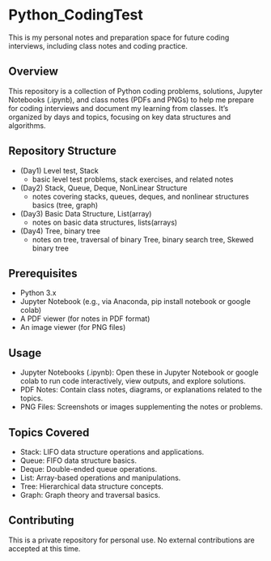 # Python_CodingTest
This is my personal notes and preparation space for future coding interviews, including class notes and coding practice.

## Overview
This repository is a collection of Python coding problems, solutions, Jupyter Notebooks (.ipynb), and class notes (PDFs and PNGs) to help me prepare for coding interviews and document my learning from classes. It’s organized by days and topics, focusing on key data structures and algorithms.

## Repository Structure
- (Day1) Level test, Stack
   - basic level test problems, stack exercises, and related notes 
- (Day2) Stack, Queue, Deque, NonLinear Structure
   - notes covering stacks, queues, deques, and nonlinear structures basics (tree, graph)
- (Day3) Basic Data Structure, List(array)
   - notes on basic data structures, lists(arrays)
- (Day4) Tree, binary tree 
   - notes on tree, traversal of binary Tree, binary search tree, Skewed binary tree
  
## Prerequisites
- Python 3.x
- Jupyter Notebook (e.g., via Anaconda, pip install notebook or google colab)
- A PDF viewer (for notes in PDF format)
- An image viewer (for PNG files)

## Usage
- Jupyter Notebooks (.ipynb): Open these in Jupyter Notebook or google colab to run code interactively, view outputs, and explore solutions.
- PDF Notes: Contain class notes, diagrams, or explanations related to the topics.
- PNG Files: Screenshots or images supplementing the notes or problems.

## Topics Covered
- Stack: LIFO data structure operations and applications.
- Queue: FIFO data structure basics.
- Deque: Double-ended queue operations.
- List: Array-based operations and manipulations.
- Tree: Hierarchical data structure concepts.
- Graph: Graph theory and traversal basics.

## Contributing
This is a private repository for personal use. No external contributions are accepted at this time.
